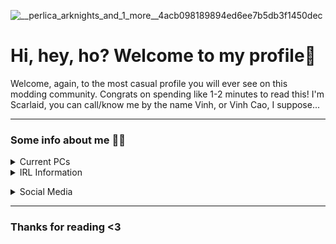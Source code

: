 ![__perlica_arknights_and_1_more__4acb098189894ed6ee7b5db3f1450dec](https://user-images.githubusercontent.com/90851437/159106416-6713281c-57c7-4cc3-b2da-f8d144bad98d.jpg)
###
###
# Hi, hey, ho? Welcome to my profile👋
Welcome, again, to the most casual profile you will ever see on this modding community. Congrats on spending like 1-2 minutes to read this!
I'm Scarlaid, you can call/know me by the name Vinh, or Vinh Cao, I suppose...

____________

### Some info about me 👀🔪
<details><summary>Current PCs</summary>
<p>

🖥 My Small Workstation
- Intel® Xeon® CPU E3-1241 v3 @ 3.50GHz, 4 Core(s), 4 Logical Processor(s)
- KINGSTON (KVR16N11S8/4) 8GB (2x4GB) DDR3 1600MHz
- Vaseky V800 240GB SATA3 | Western Digital WD20PURX-64P6ZY0 - 2TB 5.4K RPM 64MB Cache SATA 3.5"
+ SAMSUNG HD161GJ 160GB 32MB Cache SATA 3.5"
- NVIDIA GeForce GTX 1050Ti OC 4GB GDDR5 (Samsung)
- KENOO Mini Tower Case

💻 My Laptop
- AMD Ryzen™ 7 6800H - Radeon 680M @ 3.2Ghz (Up to 4.7Ghz), 8 Core(s), 16 Logical Processor(s)
- MICRON+KINGSTON 16GB DDR5 4800Mhz SO-DIMM (2/2 RAM slot)
- SAMSUNG 512GB M.2 NVMe™ PCIe® Gen4 + SAMSUNG 1TB M.2 MVMe NVMe™ PCIe® Gen4
- NVIDIA®GeForce RTX™3050 Laptop GPU 4GB GDDR6
- An external cooling pad that has no branding

</p>
</details>
<details><summary>IRL Information</summary>
<p>

- `🎮`⠀I enjoy any adverturing game (genre) so much that such spent me up to days playing a single game.
  - **Notable games:** Terraria, Minecraft, Starbound, A Hat In Time
- `🕹`⠀I'm currently a Co-Owner of [ThiccSMP](https://thiccsmp.qtpc.tech), associating with [QuanTrieuPCYT](https://github.com/QuanTrieuPCYT)
- `⭐`⠀I live in Hanoi, Vietnam
- `🏫`⠀Twenty-one years old, as a **Junior** in [VNU - International School](http://www.is.vnu.edu.vn/en/)
- `💻` Amateur in Javascript, decent in **Optimizing, mainly [Minecraft](https://github.com/Scarlaid/P-QoL)** and Windows

</p>
</details>

</p>
</details>
<details><summary>Social Media</summary>
<p>

- [Discord](https://discord.com/users/424764242965692439)
- [Facebook](https://facebook.com/vinhkothap)
- [Youtube](https://youtube.com/c/Scarlaid)
- [Others](https://neuro2.carrd.co/)
</p>
</details>

___________

### Thanks for reading <3
